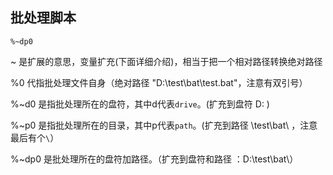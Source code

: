 ## 批处理脚本
```shell
%~dp0
```
~ 是扩展的意思，变量扩充(下面详细介绍)，相当于把一个相对路径转换绝对路径

%0             代指批处理文件自身（绝对路径 "D:\test\bat\test.bat"，注意有双引号）

%~d0         是指批处理所在的盘符，其中d代表`drive`。(扩充到盘符 D: )

%~p0         是指批处理所在的目录，其中p代表`path`。(扩充到路径 \test\bat\ ，注意最后有个`\`）

%~dp0       是批处理所在的盘符加路径。（扩充到盘符和路径 ：D:\test\bat\）
